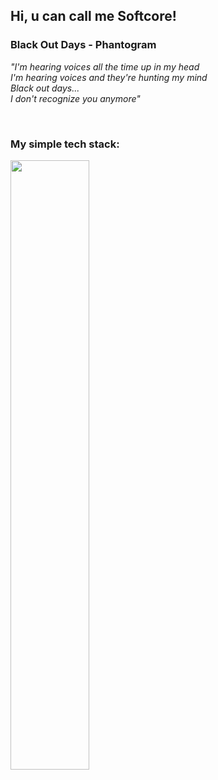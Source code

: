 ## Hi, u can call me Softcore!

<div>

<h3>Black Out Days - Phantogram</h3>
<p><i>
"I'm hearing voices all the time up in my head<br>
I'm hearing voices and they're hunting my mind<br>
Black out days...<br>
I don't recognize you anymore"
</i></p>
<br>
<h3>My simple tech stack:</h3>
<img src="https://skillicons.dev/icons?i=python,php,html,css,sqlite,git,github" width="50%">

